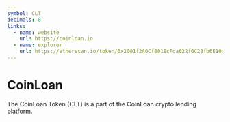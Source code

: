 ```yaml
---
symbol: CLT
decimals: 8
links:
  - name: website
    url: https://coinloan.io
  - name: explorer
    url: https://etherscan.io/token/0x2001f2A0Cf801EcFda622f6C28fb6E10d803D969
---
```


# CoinLoan

The CoinLoan Token (CLT) is a part of the CoinLoan crypto lending platform.
